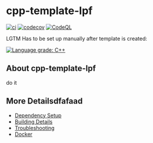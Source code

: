 # cpp-template-lpf

[![ci](https://github.com/OxfordRSE/cpp-template-lpf/actions/workflows/ci.yml/badge.svg)](https://github.com/OxfordRSE/cpp-template-lpf/actions/workflows/ci.yml)
[![codecov](https://codecov.io/gh/OxfordRSE/cpp-template-lpf/branch/main/graph/badge.svg)](https://codecov.io/gh/OxfordRSE/cpp-template-lpf)
[![CodeQL](https://github.com/OxfordRSE/cpp-template-lpf/actions/workflows/codeql-analysis.yml/badge.svg)](https://github.com/OxfordRSE/cpp-template-lpf/actions/workflows/codeql-analysis.yml)

LGTM Has to be set up manually after template is created:

[![Language grade: C++](https://img.shields.io/lgtm/grade/cpp/github/OxfordRSE/cpp-template-lpf)](https://lgtm.com/projects/g/OxfordRSE/cpp-template-lpf/context:cpp)

## About cpp-template-lpf

do it

## More Detailsdfafaad

 * [Dependency Setup](README_dependencies.md)
 * [Building Details](README_building.md)
 * [Troubleshooting](README_troubleshooting.md)
 * [Docker](README_docker.md)
